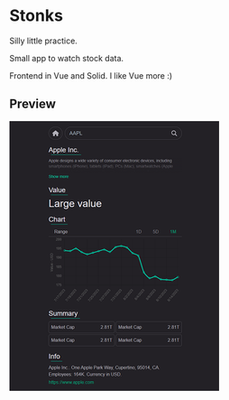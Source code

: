 # Stonks

Silly little practice.

Small app to watch stock data.

Frontend in Vue and Solid. I like Vue more :)

## Preview

![Preview](preview.png)

